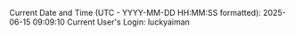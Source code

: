 Current Date and Time (UTC - YYYY-MM-DD HH:MM:SS formatted): 2025-06-15 09:09:10
Current User's Login: luckyaiman
